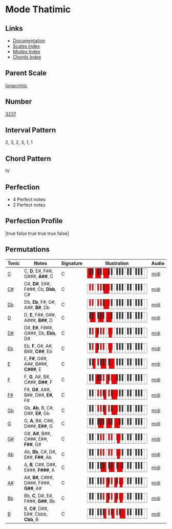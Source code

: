 # Mode Thatimic

## Links

- [Documentation](index.md)
- [Scales Index](Scales.md)
- [Modes Index](Modes.md)
- [Chords Index](Chords.md)

## Parent Scale

[Ionacrimic](ScaleIonacrimic.md)

## Number

[3237](https://ianring.com/musictheory/scales/3237)

## Interval Pattern

2, 3, 2, 3, 1, 1

## Chord Pattern

IV

## Perfection

- 4 Perfect notes
- 2 Perfect notes

## Perfection Profile

[true false true true true false]

## Permutations

| Tonic | Notes | Signature | Illustration | Audio |
|-------|-------|-----------|--------------|-------|
| [C](ModeCNaturalThatimic.md) | C, **D**, E#, F##, G###, **A##**, C | C | ![CNaturalThatimic](ModeCNaturalThatimic.png) | [midi](https://github.com/edipermadi/music/blob/main/docs/ModeCNaturalThatimic.mid?raw=true) |
| [C#](ModeCSharpThatimic.md) | C#, **D#**, E##, F###, Cb, **Dbb**, C# | C | ![CSharpThatimic](ModeCSharpThatimic.png) | [midi](https://github.com/edipermadi/music/blob/main/docs/ModeCSharpThatimic.mid?raw=true) |
| [Db](ModeDFlatThatimic.md) | Db, **Eb**, F#, G#, A##, **B#**, Db | C | ![DFlatThatimic](ModeDFlatThatimic.png) | [midi](https://github.com/edipermadi/music/blob/main/docs/ModeDFlatThatimic.mid?raw=true) |
| [D](ModeDNaturalThatimic.md) | D, **E**, F##, G##, A###, **B##**, D | C | ![DNaturalThatimic](ModeDNaturalThatimic.png) | [midi](https://github.com/edipermadi/music/blob/main/docs/ModeDNaturalThatimic.mid?raw=true) |
| [D#](ModeDSharpThatimic.md) | D#, **E#**, F###, G###, Db, **Ebb**, D# | C | ![DSharpThatimic](ModeDSharpThatimic.png) | [midi](https://github.com/edipermadi/music/blob/main/docs/ModeDSharpThatimic.mid?raw=true) |
| [Eb](ModeEFlatThatimic.md) | Eb, **F**, G#, A#, B##, **C##**, Eb | C | ![EFlatThatimic](ModeEFlatThatimic.png) | [midi](https://github.com/edipermadi/music/blob/main/docs/ModeEFlatThatimic.mid?raw=true) |
| [E](ModeENaturalThatimic.md) | E, **F#**, G##, A##, B###, **C###**, E | C | ![ENaturalThatimic](ModeENaturalThatimic.png) | [midi](https://github.com/edipermadi/music/blob/main/docs/ModeENaturalThatimic.mid?raw=true) |
| [F](ModeFNaturalThatimic.md) | F, **G**, A#, B#, C###, **D##**, F | C | ![FNaturalThatimic](ModeFNaturalThatimic.png) | [midi](https://github.com/edipermadi/music/blob/main/docs/ModeFNaturalThatimic.mid?raw=true) |
| [F#](ModeFSharpThatimic.md) | F#, **G#**, A##, B##, D##, **E#**, F# | C | ![FSharpThatimic](ModeFSharpThatimic.png) | [midi](https://github.com/edipermadi/music/blob/main/docs/ModeFSharpThatimic.mid?raw=true) |
| [Gb](ModeGFlatThatimic.md) | Gb, **Ab**, B, C#, D##, **E#**, Gb | C | ![GFlatThatimic](ModeGFlatThatimic.png) | [midi](https://github.com/edipermadi/music/blob/main/docs/ModeGFlatThatimic.mid?raw=true) |
| [G](ModeGNaturalThatimic.md) | G, **A**, B#, C##, D###, **E##**, G | C | ![GNaturalThatimic](ModeGNaturalThatimic.png) | [midi](https://github.com/edipermadi/music/blob/main/docs/ModeGNaturalThatimic.mid?raw=true) |
| [G#](ModeGSharpThatimic.md) | G#, **A#**, B##, C###, E##, **F##**, G# | C | ![GSharpThatimic](ModeGSharpThatimic.png) | [midi](https://github.com/edipermadi/music/blob/main/docs/ModeGSharpThatimic.mid?raw=true) |
| [Ab](ModeAFlatThatimic.md) | Ab, **Bb**, C#, D#, E##, **F##**, Ab | C | ![AFlatThatimic](ModeAFlatThatimic.png) | [midi](https://github.com/edipermadi/music/blob/main/docs/ModeAFlatThatimic.mid?raw=true) |
| [A](ModeANaturalThatimic.md) | A, **B**, C##, D##, E###, **F###**, A | C | ![ANaturalThatimic](ModeANaturalThatimic.png) | [midi](https://github.com/edipermadi/music/blob/main/docs/ModeANaturalThatimic.mid?raw=true) |
| [A#](ModeASharpThatimic.md) | A#, **B#**, C###, D###, F###, **G##**, A# | C | ![ASharpThatimic](ModeASharpThatimic.png) | [midi](https://github.com/edipermadi/music/blob/main/docs/ModeASharpThatimic.mid?raw=true) |
| [Bb](ModeBFlatThatimic.md) | Bb, **C**, D#, E#, F###, **G##**, Bb | C | ![BFlatThatimic](ModeBFlatThatimic.png) | [midi](https://github.com/edipermadi/music/blob/main/docs/ModeBFlatThatimic.mid?raw=true) |
| [B](ModeBNaturalThatimic.md) | B, **C#**, D##, E##, Cbbb, **Cbb**, B | C | ![BNaturalThatimic](ModeBNaturalThatimic.png) | [midi](https://github.com/edipermadi/music/blob/main/docs/ModeBNaturalThatimic.mid?raw=true) |
